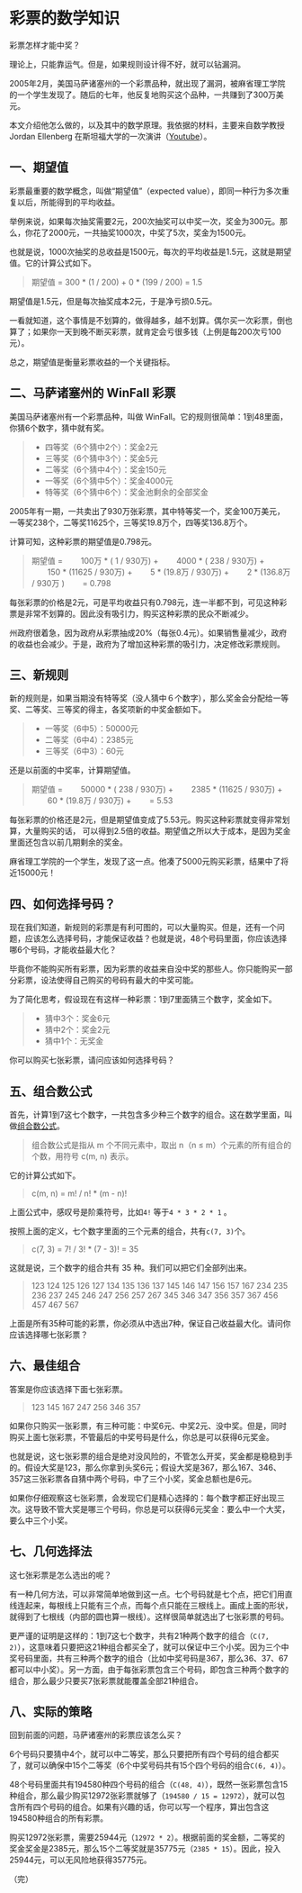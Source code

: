# 彩票的数学知识

彩票怎样才能中奖？

理论上，只能靠运气。但是，如果规则设计得不好，就可以钻漏洞。

2005年2月，美国马萨诸塞州的一个彩票品种，就出现了漏洞，被麻省理工学院的一个学生发现了。随后的七年，他反复地购买这个品种，一共赚到了300万美元。

本文介绍他怎么做的，以及其中的数学原理。我依据的材料，主要来自数学教授 Jordan Ellenberg 在斯坦福大学的一次演讲（[Youtube](https://www.youtube.com/watch?v=QtlmXoHpNyI)）。

## 一、期望值

彩票最重要的数学概念，叫做“期望值”（expected value），即同一种行为多次重复以后，所能得到的平均收益。

举例来说，如果每次抽奖需要2元，200次抽奖可以中奖一次，奖金为300元。那么，你花了2000元，一共抽奖1000次，中奖了5次，奖金为1500元。

也就是说，1000次抽奖的总收益是1500元，每次的平均收益是1.5元，这就是期望值。它的计算公式如下。

> 期望值 = 300 * (1 / 200) + 0 * (199 / 200) = 1.5

期望值是1.5元，但是每次抽奖成本2元，于是净亏损0.5元。

一看就知道，这个事情是不划算的，做得越多，越不划算。偶尔买一次彩票，倒也算了；如果你一天到晚不断买彩票，就肯定会亏很多钱（上例是每200次亏100元）。

总之，期望值是衡量彩票收益的一个关键指标。

## 二、马萨诸塞州的 WinFall 彩票

美国马萨诸塞州有一个彩票品种，叫做 WinFall。它的规则很简单：1到48里面，你猜6个数字，猜中就有奖。

> - 四等奖（6个猜中2个）：奖金2元
> - 三等奖（6个猜中3个）：奖金5元
> - 二等奖（6个猜中4个）：奖金150元
> - 一等奖（6个猜中5个）：奖金4000元
> - 特等奖（6个猜中6个）：奖金池剩余的全部奖金

2005年有一期，一共卖出了930万张彩票，其中特等奖一个，奖金100万美元，一等奖238个，二等奖11625个，三等奖19.8万个，四等奖136.8万个。

计算可知，这种彩票的期望值是0.798元。

> 期望值 = 
> 　　100万 * ( 1 / 930万) + 
> 　　4000 * ( 238 / 930万) + 
> 　　150 * (11625 / 930万) + 
> 　　5 * (19.8万 / 930万) +
> 　　2 * (136.8万 / 930万 )
> 　　= 0.798

每张彩票的价格是2元，可是平均收益只有0.798元，连一半都不到，可见这种彩票是非常不划算的。因此没有吸引力，购买这种彩票的民众不断减少。

州政府很着急，因为政府从彩票抽成20%（每张0.4元）。如果销售量减少，政府的收益也会减少。于是，政府为了增加这种彩票的吸引力，决定修改彩票规则。

## 三、新规则

新的规则是，如果当期没有特等奖（没人猜中６个数字），那么奖金会分配给一等奖、二等奖、三等奖的得主，各奖项新的中奖金额如下。

> - 一等奖（6中5）：50000元
> - 二等奖（6中4）：2385元
> - 三等奖（6中3）：60元

还是以前面的中奖率，计算期望值。

> 期望值 = 
> 　　50000 * ( 238 / 930万) + 
> 　　2385 * (11625 / 930万) + 
> 　　60 * (19.8万 / 930万) +
> 　　= 5.53

每张彩票的价格还是2元，但是期望值变成了5.53元。购买这种彩票就变得非常划算，大量购买的话， 可以得到2.5倍的收益。期望值之所以大于成本，是因为奖金里面还包含以前几期剩余的奖金。

麻省理工学院的一个学生，发现了这一点。他凑了5000元购买彩票，结果中了将近15000元！

## 四、如何选择号码？

现在我们知道，新规则的彩票是有利可图的，可以大量购买。但是，还有一个问题，应该怎么选择号码，才能保证收益？也就是说，48个号码里面，你应该选择哪6个号码，才能收益最大化？

毕竟你不能购买所有彩票，因为彩票的收益来自没中奖的那些人。你只能购买一部分彩票，设法使得自己购买的号码有最大的中奖可能。

为了简化思考，假设现在有这样一种彩票：1到7里面猜三个数字，奖金如下。

> - 猜中3个：奖金6元
> - 猜中2个：奖金2元
> - 猜中1个：无奖金

你可以购买七张彩票，请问应该如何选择号码？

## 五、组合数公式

首先，计算1到7这七个数字，一共包含多少种三个数字的组合。这在数学里面，叫做[组合数公式](https://baike.baidu.com/item/%E7%BB%84%E5%90%88%E6%95%B0%E5%85%AC%E5%BC%8F)。

> 组合数公式是指从 m 个不同元素中，取出 n（n ≤ m）个元素的所有组合的个数，用符号 c(m, n) 表示。

它的计算公式如下。

> c(m, n) = m! / n! * (m - n)!

上面公式中，感叹号是阶乘符号，比如`4!` 等于`4 * 3 * 2 * 1` 。

按照上面的定义，七个数字里面的三个元素的组合，共有`c(7, 3)`个。

> c(7, 3) = 7! / 3! * (7 - 3)! = 35

这就是说，三个数字的组合共有 35 种。我们可以把它们全部列出来。

> 123 124 125 126 127
> 134 135 136 137
> 145 146 147
> 156 157
> 167
> 234 235 236 237
> 245 246 247
> 256 257
> 267
> 345 346 347
> 356 357
> 367
> 456 457
> 467
> 567

上面是所有35种可能的彩票，你必须从中选出7种，保证自己收益最大化。请问你应该选择哪七张彩票？

## 六、最佳组合

答案是你应该选择下面七张彩票。

> 123 145 167 247 256 346 357

如果你只购买一张彩票，有三种可能：中奖6元、中奖2元、没中奖。但是，同时购买上面七张彩票，不管最后的中奖号码是什么，你总是可以获得6元奖金。

也就是说，这七张彩票的组合是绝对没风险的，不管怎么开奖，奖金都是稳稳到手的。假设大奖是123，那么你拿到头奖6元；假设大奖是367，那么167、346、357这三张彩票各自猜中两个号码，中了三个小奖，奖金总额也是6元。

如果你仔细观察这七张彩票，会发现它们是精心选择的：每个数字都正好出现三次。这导致不管大奖是哪三个号码，你总是可以获得6元奖金：要么中一个大奖，要么中三个小奖。

## 七、几何选择法

这七张彩票是怎么选出的呢？

有一种几何方法，可以非常简单地做到这一点。七个号码就是七个点，把它们用直线连起来，每根线上只能有三个点，而每个点只能在三根线上。画成上面的形状，就得到了七根线（内部的圆也算一根线）。这样很简单就选出了七张彩票的号码。

更严谨的证明是这样的：1到7这七个数字，共有21种两个数字的组合（`C(7, 2)`），这意味着只要把这21种组合都买全了，就可以保证中三个小奖。因为三个中奖号码里面，共有三种两个数字的组合（比如中奖号码是367，那么36、37、67都可以中小奖）。另一方面，由于每张彩票包含三个号码，即包含三种两个数字的组合，那么最少只要买7张彩票就能覆盖全部21种组合。

## 八、实际的策略

回到前面的问题，马萨诸塞州的彩票应该怎么买？

6个号码只要猜中4个，就可以中二等奖，那么只要把所有四个号码的组合都买了，就可以确保中15个二等奖（6个中奖号码共有15个四个号码的组合`C(6, 4)`）。

48个号码里面共有194580种四个号码的组合（`C(48, 4)`），既然一张彩票包含15种组合，那么最少购买12972张彩票就够了（`194580 / 15 = 12972`），就可以包含所有四个号码的组合。如果有兴趣的话，你可以写一个程序，算出包含这194580种组合的所有彩票。

购买12972张彩票，需要25944元（`12972 * 2`）。根据前面的奖金额，二等奖的奖金奖金是2385元，那么15个二等奖就是35775元（`2385 * 15`）。因此，投入25944元，可以无风险地获得35775元。

（完）